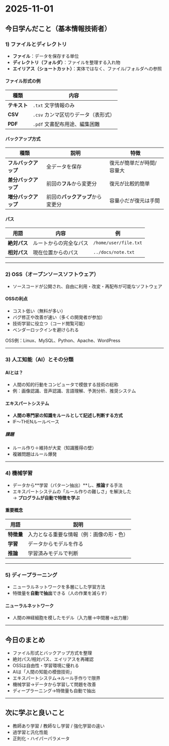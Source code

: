 # 2025-11-01
## 今日学んだこと（基本情報技術者）

### 1) ファイルとディレクトリ
- **ファイル**：データを保存する単位  
- **ディレクトリ（フォルダ）**：ファイルを整理する入れ物  
- **エイリアス（ショートカット）**：実体ではなく、ファイル/フォルダへの参照

#### ファイル形式の例
| 種類 | 内容 |
|---|---|
| **テキスト** | `.txt` 文字情報のみ |
| **CSV** | `.csv` カンマ区切りデータ（表形式） |
| **PDF** | `.pdf` 文書配布用途、編集困難 |

#### バックアップ方式
| 種類 | 説明 | 特徴 |
|---|---|---|
| **フルバックアップ** | 全データを保存 | 復元が簡単だが時間/容量大 |
| **差分バックアップ** | 前回の**フル**から変更分 | 復元が比較的簡単 |
| **増分バックアップ** | 前回の**バックアップ**から変更分 | 容量小だが復元は手間 |

#### パス
| 用語 | 内容 | 例 |
|---|---|---|
| **絶対パス** | ルートからの完全なパス | `/home/user/file.txt` |
| **相対パス** | 現在位置からのパス | `../docs/note.txt` |

---

### 2) OSS（オープンソースソフトウェア）
- ソースコードが公開され、自由に利用・改変・再配布が可能なソフトウェア

#### OSSの利点
- コスト低い（無料が多い）
- バグ修正や改善が速い（多くの開発者が参加）
- 技術学習に役立つ（コード閲覧可能）
- ベンダーロックインを避けられる

OSS例：Linux、MySQL、Python、Apache、WordPress

---

### 3) 人工知能（AI）とその分類

#### AIとは？
- 人間の知的行動をコンピュータで模倣する技術の総称  
- 例：画像認識、音声認識、言語理解、予測分析、推奨システム

#### エキスパートシステム
- **人間の専門家の知識をルールとして記述し判断する方式**
- IF〜THENルールベース

##### 課題
- ルール作り＋維持が大変（知識獲得の壁）  
- 複雑問題はルール爆発  

---

### 4) 機械学習
- データから**学習（パターン抽出）**し、**推論**する手法
- エキスパートシステムの「ルール作りの難しさ」を解決した  
  → **プログラムが自動で特徴を学ぶ**

#### 重要概念
| 用語 | 説明 |
|---|---|
| **特徴量** | 入力となる重要な情報（例：画像の形・色） |
| **学習** | データからモデルを作る |
| **推論** | 学習済みモデルで判断 |

---

### 5) ディープラーニング
- ニューラルネットワークを多層にした学習方法
- 特徴量を**自動で抽出**できる（人の作業を減らす）

#### ニューラルネットワーク
- 人間の神経細胞を模したモデル（入力層→中間層→出力層）

---

## 今日のまとめ
- ファイル形式とバックアップ方式を整理  
- 絶対パス/相対パス、エイリアスを再確認  
- OSSは自由性・学習環境に優れる  
- AIは「人間の知能の模倣技術」  
- エキスパートシステム→ルール手作りで限界  
- 機械学習→データから学習して問題を改善  
- ディープラーニング→特徴量も自動で抽出

---

## 次に学ぶと良いこと
- 教師あり学習 / 教師なし学習 / 強化学習の違い  
- 過学習と汎化性能  
- 正則化・ハイパーパラメータ

